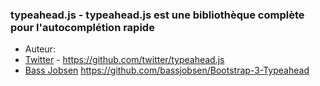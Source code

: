 ### typeahead.js - typeahead.js est une bibliothèque complète pour l'autocomplétion rapide
* Auteur:
 * [Twitter](https://github.com/twitter) - https://github.com/twitter/typeahead.js
 * [Bass Jobsen](https://github.com/bassjobsen) https://github.com/bassjobsen/Bootstrap-3-Typeahead
